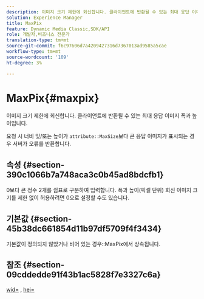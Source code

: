 ```yaml
---
description: 이미지 크기 제한에 회신합니다. 클라이언트에 반환될 수 있는 최대 응답 이미지 폭과 높이입니다.
solution: Experience Manager
title: MaxPix
feature: Dynamic Media Classic,SDK/API
role: 개발자,비즈니스 전문가
translation-type: tm+mt
source-git-commit: f6c97606d7a4209427316d7367013ad9585a5cae
workflow-type: tm+mt
source-wordcount: '109'
ht-degree: 3%

---
```



# MaxPix{#maxpix}

이미지 크기 제한에 회신합니다. 클라이언트에 반환될 수 있는 최대 응답 이미지 폭과 높이입니다.

요청 시 너비 및/또는 높이가 `attribute::MaxSize`보다 큰 응답 이미지가 표시되는 경우 서버가 오류를 반환합니다.

## 속성 {#section-390c1066b7a748aca3c0b45ad8bdcfb1}

0보다 큰 정수 2개를 쉼표로 구분하여 입력합니다. 폭과 높이(픽셀 단위) 회신 이미지 크기를 제한 없이 허용하려면 0으로 설정할 수도 있습니다.

## 기본값 {#section-45b38dc661854d11b97df5709f4f3434}

기본값이 정의되지 않았거나 비어 있는 경우::MaxPix에서 상속됩니다.

## 참조 {#section-09cddedde91f43b1ac5828f7e3327c6a}

[wid=](../../../../../ir-api/http-protocol/image-rendering-api-ref/c-ir-http-protocol-ref/c-ir-http-protocol-command-reference/r-ir-wid.md#reference-b7e691b0624941168c94b2749ae233ec) ,  [hei=](../../../../../ir-api/http-protocol/image-rendering-api-ref/c-ir-http-protocol-ref/c-ir-http-protocol-command-reference/r-ir-hei.md#reference-1c08f60365a94417a39867c09cac5478)
